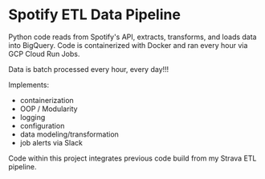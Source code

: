 # Spotify ETL Data Pipeline

Python code reads from Spotify's API, extracts, transforms, and loads data into BigQuery. Code is containerized with Docker and ran every hour via GCP Cloud Run Jobs.

Data is batch processed every hour, every day!!! 

Implements:
- containerization
- OOP / Modularity
- logging
- configuration
- data modeling/transformation
- job alerts via Slack

Code within this project integrates previous code build from my Strava ETL pipeline.
